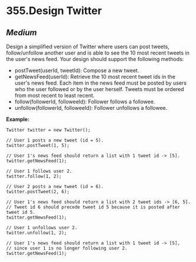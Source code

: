 355.Design Twitter
=========

*Medium*
---------

Design a simplified version of Twitter where users can post tweets, follow/unfollow another user and is able to see the 10 most recent tweets in the user's news feed. Your design should support the following methods:

* postTweet(userId, tweetId): Compose a new tweet.
* getNewsFeed(userId): Retrieve the 10 most recent tweet ids in the user's news feed. Each item in the news feed must be posted by users who the user followed or by the user herself. Tweets must be ordered from most recent to least recent.
* follow(followerId, followeeId): Follower follows a followee.
* unfollow(followerId, followeeId): Follower unfollows a followee.

**Example:**

    Twitter twitter = new Twitter();

    // User 1 posts a new tweet (id = 5).
    twitter.postTweet(1, 5);

    // User 1's news feed should return a list with 1 tweet id -> [5].
    twitter.getNewsFeed(1);

    // User 1 follows user 2.
    twitter.follow(1, 2);

    // User 2 posts a new tweet (id = 6).
    twitter.postTweet(2, 6);

    // User 1's news feed should return a list with 2 tweet ids -> [6, 5].
    // Tweet id 6 should precede tweet id 5 because it is posted after tweet id 5.
    twitter.getNewsFeed(1);

    // User 1 unfollows user 2.
    twitter.unfollow(1, 2);

    // User 1's news feed should return a list with 1 tweet id -> [5],
    // since user 1 is no longer following user 2.
    twitter.getNewsFeed(1);

